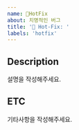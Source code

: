 ```yaml
---
name: 🐛HotFix
about: 치명적인 버그
title: '🐛 Hot-Fix: '
labels: 'hotfix'
---
```


## Description
설명을 작성해주세요.

## ETC
기타사항을 작성해주세요.